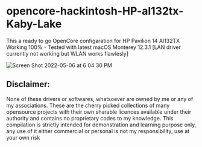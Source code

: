 # opencore-hackintosh-HP-al132tx-Kaby-Lake
This a ready to go OpenCore configaration for HP Pavilion 14 Al132TX 
Working 100% - Tested with latest macOS Monterey 12.3.1
[LAN driver currently not working but WLAN works flawlesly]

![Screen Shot 2022-05-06 at 6 04 30 PM](https://user-images.githubusercontent.com/43669876/167128579-f0fd5b7a-6d00-416f-93dc-66678f7a1f79.png)


## Disclaimer:
None of these drivers or softwares, whatsoever are owned by me or any of my associations.
These are the cherry picked collections of many opensource projects with their own sharable licences available under their authority and contains no proprietary codes to my knowledge.
This compilation is strictly intended for demonstration and learning purpose only, any use of it either commercial or personal is not my responsibility, use at your own risk
